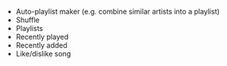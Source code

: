- Auto-playlist maker (e.g. combine similar artists into a playlist)
- Shuffle
- Playlists
- Recently played
- Recently added
- Like/dislike song
